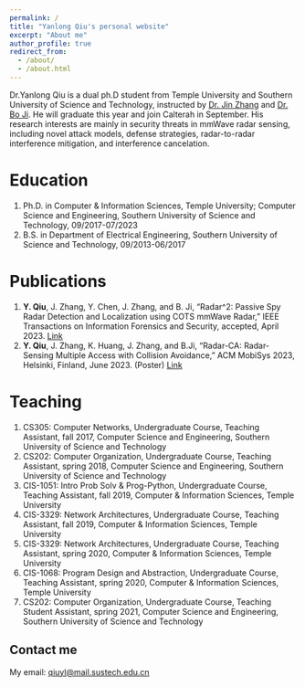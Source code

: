```yaml
---
permalink: /
title: "Yanlong Qiu's personal website"
excerpt: "About me"
author_profile: true
redirect_from: 
  - /about/
  - /about.html
---
```


Dr.Yanlong Qiu is a dual ph.D student from Temple University and Southern University of Science and Technology, instructed by [Dr. Jin Zhang](https://jinzhang-sustech.github.io/) and [Dr. Bo Ji](https://people.cs.vt.edu/boji/). He will graduate this year and join Calterah in September. His research interests are mainly in security threats in mmWave radar sensing, including novel attack models, defense strategies, radar-to-radar interference mitigation, and interference cancelation.

Education
======
1. Ph.D. in Computer & Information Sciences, Temple University; Computer Science and Engineering, Southern University of Science and Technology, 09/2017-07/2023
2. B.S. in Department of Electrical Engineering, Southern University of Science and Technology, 09/2013-06/2017

Publications
======
1. **Y. Qiu**, J. Zhang, Y. Chen, J. Zhang, and B. Ji, “Radar^2: Passive Spy Radar Detection and Localization using COTS mmWave Radar,” IEEE Transactions on Information Forensics and Security, accepted, April 2023. [Link](ieeexplore.ieee.org/abstract/document/10105863 )
2. **Y. Qiu**, J. Zhang, K. Huang, J. Zhang, and B.Ji, “Radar-CA: Radar-Sensing Multiple Access with Collision Avoidance,” ACM MobiSys 2023, Helsinki, Finland, June 2023. (Poster) [Link](https://dl.acm.org/doi/10.1145/3581791.3597376)

Teaching
======
1. CS305: Computer Networks, Undergraduate Course, Teaching Assistant, fall 2017, Computer Science and Engineering, Southern University of Science and Technology
2. CS202: Computer Organization, Undergraduate Course, Teaching Assistant, spring 2018, Computer Science and Engineering, Southern University of Science and Technology
3. CIS-1051: Intro Prob Solv & Prog-Python, Undergraduate Course, Teaching Assistant, fall 2019, Computer & Information Sciences, Temple University
4. CIS-3329: Network Architectures, Undergraduate Course, Teaching Assistant, fall 2019, Computer & Information Sciences, Temple University
5. CIS-3329: Network Architectures, Undergraduate Course, Teaching Assistant, spring 2020, Computer & Information Sciences, Temple University
6. CIS-1068: Program Design and Abstraction, Undergraduate Course, Teaching Assistant, spring 2020, Computer & Information Sciences, Temple University
7. CS202: Computer Organization, Undergraduate Course, Teaching Student Assistant, spring 2021, Computer Science and Engineering, Southern University of Science and Technology


Contact me
------
My email: qiuyl@mail.sustech.edu.cn
